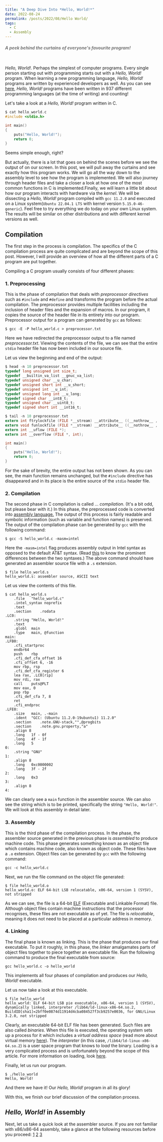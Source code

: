 ```yaml
---
title: "A Deep Dive Into *Hello, World!*"
date: 2022-08-24
permalink: /posts/2022/08/Hello World/
tags:
  - C
  - Assembly
---
```


<h4 style="color:#737373"><i>A peek behind the curtains of everyone's favourite program!</i></h4>
<br/>

*Hello, World!*. Perhaps the simplest of computer programs. Every single person starting out with programming starts out with a *Hello, World!* program. When learning a new programming language, *Hello, World!* programs are written by experienced developers as well. As you can see [here](https://github.com/leachim6/hello-world), *Hello, World!* programs have been written in 937 different programming languages (at the time of writing) and counting!

Let's take a look at a *Hello, World!* program written in C.

```c
$ cat hello_world.c
#include <stdio.h>

int main()
{
    puts("Hello, World!");
    return 0;
}
```

Seems simple enough, right?

But actually, there is a lot that goes on behind the scenes before we see the output of on our screen. In this post, we will pull away the curtains and see exactly how this program works. We will go all the way down to the assembly level to see how the program is implemented. We will also journey through header files and take a closer a look at how one of the most common functions in C is implemented.Finally, we will learn a little bit about how our program interacts with hardware via the *kernel*.  We will be dissecting a *Hello, World!* program compiled with `gcc 11.2.0` and executed on a Linux system(`Ubuntu 22.04.1 LTS` with kernel version `5.15.0-46-generic`). Feel free to try everything we do today on your own Linux system. The results will be similar on other distributions and with different kernel versions as well. 

## Compilation

The first step in the process is compilation. The specifics of the C compilation process are quite compilcated and are beyond the scope of this post. However, I will provide an overview of how all the different parts of a C program are put together.

Compiling a C program usually consists of four different phases:

### 1. Preprocessing

This is the phase of compilation that deals with *preprocessor directives* such as `#include` and `#define` and transforms the program before the actual compilation. The preprocessor provides multiple facilities including the inclusion of header files and the expansion of macros. In our program, it 
copies the source of the header file in its entirety into our program. Preprocessor output for a program can generated by `gcc` as follows:

```
$ gcc -E -P hello_world.c > preprocessor.txt
```
Here we have redirected the preprocessor output to a file named *preprocessor.txt*. Viewing the contents of the file, we can see that the entire `stdio` header file has now been included in our source file.

Let us view the beginning and end of the output:
```c
$ head -n 10 preprocessor.txt
typedef long unsigned int size_t;
typedef __builtin_va_list __gnuc_va_list;
typedef unsigned char __u_char;
typedef unsigned short int __u_short;
typedef unsigned int __u_int;
typedef unsigned long int __u_long;
typedef signed char __int8_t;
typedef unsigned char __uint8_t;
typedef signed short int __int16_t;

$ tail -n 10 preprocessor.txt
extern int ftrylockfile (FILE *__stream) __attribute__ ((__nothrow__ , __leaf__)) ;
extern void funlockfile (FILE *__stream) __attribute__ ((__nothrow__ , __leaf__));
extern int __uflow (FILE *);
extern int __overflow (FILE *, int);

int main()
{
    puts("Hello, World!");
    return 0;
}

```
For the sake of brevity, the entire output has not been shown. As you can see, the main function remains unchanged, but the `#include` directive has disappeared and in its place is the entire source of the `stdio` header file.

### 2. Compilation

The second phase in C compilation is called ... *compilation*. (It's a bit odd, but please bear with it.) In this phase, the preprocessed code is converted into [assembly language.](https://en.wikipedia.org/wiki/Assembly_language) The output of this process is fairly readable and symbolic information (such as variable and function names) is preserved. The output of the compilation phase can be generated by `gcc` with the following command:
```
$ gcc -S hello_world.c -masm=intel
```
Here the `-masm=intel` flag produces assembly output in Intel syntax as opposed to the default AT&T syntax. (Read [this](http://web.mit.edu/rhel-doc/3/rhel-as-en-3/i386-syntax.html) to know the prominent differences between the two syntaxes.) The above command should have generated an assembler source file with a `.s` extension.
```
$ file hello_world.s
hello_world.s: assembler source, ASCII text
```
Let us view the contents of this file.
```gas
$ cat hello_world.s
	.file	"hello_world.c"
	.intel_syntax noprefix
	.text
	.section	.rodata
.LC0:
	.string	"Hello, World!"
	.text
	.globl	main
	.type	main, @function
main:
.LFB0:
	.cfi_startproc
	endbr64
	push	rbp
	.cfi_def_cfa_offset 16
	.cfi_offset 6, -16
	mov	rbp, rsp
	.cfi_def_cfa_register 6
	lea	rax, .LC0[rip]
	mov	rdi, rax
	call	puts@PLT
	mov	eax, 0
	pop	rbp
	.cfi_def_cfa 7, 8
	ret
	.cfi_endproc
.LFE0:
	.size	main, .-main
	.ident	"GCC: (Ubuntu 11.2.0-19ubuntu1) 11.2.0"
	.section	.note.GNU-stack,"",@progbits
	.section	.note.gnu.property,"a"
	.align 8
	.long	1f - 0f
	.long	4f - 1f
	.long	5
0:
	.string	"GNU"
1:
	.align 8
	.long	0xc0000002
	.long	3f - 2f
2:
	.long	0x3
3:
	.align 8
4:
```
We can clearly see a `main` function in the assembler source. We can also see the string which is to be printed, specifically the string `"Hello, World!"`. We will look at this assembly in detail later.

### 3. Assembly

This is the third phase of the compilation process. In the phase, the assembler source generated in the previous phase is *assembled* to produce machine code. This phase generates something known as an object file which contains machine code, also known as object code. These files have a `.o` extension. Object files can be generated by `gcc` with the following command:
```
gcc -c hello_world.c
```

Next, we run the file command on the object file generated:
```
$ file hello_world.o
hello_world.o: ELF 64-bit LSB relocatable, x86-64, version 1 (SYSV), not stripped
```

As we can see, the file is a 64-bit [ELF](https://en.wikipedia.org/wiki/Executable_and_Linkable_Format) (Executable and Linkable Format) file. Although object files contain machine instructions that the processor recognises, these files are not executable as of yet. The file is *relocatable*, meaning it does not need to be placed at a particular address in memory.

### 4. Linking
The final phase is known as linking. This is the phase that produces our final executable. To put it roughly, in this phase, the *linker* amalgamates parts of object files together to piece together an executable file. Run the following command to produce the final executable from source:
```
gcc hello_world.c -o hello_world
```
This implements all four phases of compilation and produces our *Hello, World!* executable. 


Let us now take a look at this executable.
```
$ file hello_world
hello_world: ELF 64-bit LSB pie executable, x86-64, version 1 (SYSV), dynamically linked, interpreter /lib64/ld-linux-x86-64.so.2, BuildID[sha1]=2bff0e0874d11914d4cba084527f3cb9257e0036, for GNU/Linux 3.2.0, not stripped
```
Clearly, an executable 64-bit ELF file has been generated. Such files are also called *binaries*. When this file is executed, the operating system sets up a process for it which includes a *virtual address space* (read more about virtual memory [here](https://en.wikipedia.org/wiki/Virtual_memory)). The *interpreter* (in this case, `/lib64/ld-linux-x86-64.so.2`) is a user space program that knows to *load* the binary. Loading is a very complicated process and is unfortunately beyond the scope of this article. For more information on loading, look [here](https://lwn.net/Articles/631631/).

Finally, let us run our program.
```
$ ./hello_world
Hello, World!
```
And there we have it! Our *Hello, World!* program in all its glory!

With this, we finish our brief discussion of the compilation process.

## *Hello, World!*  in Assembly

Next, let us take a quick look at the assembler source. If you are not familiar with x86/x86-64 assembly, take a glance at the following resources before you proceed:  [1](https://www.youtube.com/playlist?list=PL038BE01D3BAEFDB0) [2](http://www.securitytube.net/groups?operation=view&groupId=5) [3](https://shellsharks.com/intel-assembly-primer)


